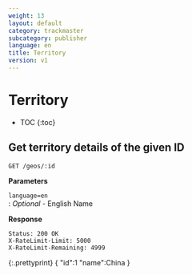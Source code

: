 ```yaml
---
weight: 13
layout: default
category: trackmaster
subcategory: publisher
language: en
title: Territory
version: v1
---
```


# Territory #

* TOC
{:toc}


## Get territory details of the given ID

    GET /geos/:id

**Parameters**   
 
`language=en`    
: _Optional_  - English Name

**Response**

    Status: 200 OK
    X-RateLimit-Limit: 5000
    X-RateLimit-Remaining: 4999


{:.prettyprint}
	{
       "id":1
       "name":China
	}

